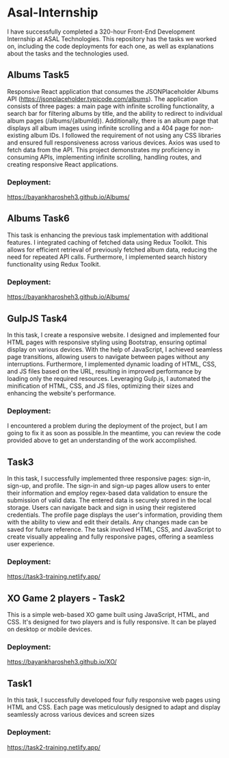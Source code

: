 # Asal-Internship
I have successfully completed a 320-hour Front-End Development Internship at ASAL Technologies. This repository has the tasks we worked on, including the code deployments for each one, as well as explanations about the tasks and the technologies used.



## Albums Task5
Responsive React application that consumes the JSONPlaceholder Albums API (https://jsonplaceholder.typicode.com/albums). The application consists of three pages: a main page with infinite scrolling functionality, a search bar for filtering albums by title, and the ability to redirect to individual album pages (/albums/{albumId}). Additionally, there is an album page that displays all album images using infinite scrolling and a 404 page for non-existing album IDs. I followed the requirement of not using any CSS libraries and ensured full responsiveness across various devices. Axios was used to fetch data from the API. This project demonstrates my proficiency in consuming APIs, implementing infinite scrolling, handling routes, and creating responsive React applications.

### Deployment:
https://bayankharosheh3.github.io/Albums/




## Albums Task6
This task is enhancing the previous task implementation with additional features. I integrated caching of fetched data using Redux Toolkit. This allows for efficient retrieval of previously fetched album data, reducing the need for repeated API calls. Furthermore, I implemented search history functionality using Redux Toolkit.

### Deployment:
https://bayankharosheh3.github.io/Albums/




## GulpJS Task4
In this task, I create a responsive website. I designed and implemented four HTML pages with responsive styling using Bootstrap, ensuring optimal display on various devices. With the help of JavaScript, I achieved seamless page transitions, allowing users to navigate between pages without any interruptions. Furthermore, I implemented dynamic loading of HTML, CSS, and JS files based on the URL, resulting in improved performance by loading only the required resources. Leveraging Gulp.js, I automated the minification of HTML, CSS, and JS files, optimizing their sizes and enhancing the website's performance.

### Deployment:
I encountered a problem during the deployment of the project, but I am going to fix it as soon as possible.In the meantime, you can review the code provided above to get an understanding of the work accomplished.




## Task3 
In this task, I successfully implemented three responsive pages: sign-in, sign-up, and profile. The sign-in and sign-up pages allow users to enter their information and employ regex-based data validation to ensure the submission of valid data. The entered data is securely stored in the local storage. Users can navigate back and sign in using their registered credentials. The profile page displays the user's information, providing them with the ability to view and edit their details. Any changes made can be saved for future reference. The task involved HTML, CSS, and JavaScript to create visually appealing and fully responsive pages, offering a seamless user experience.

### Deployment:
https://task3-training.netlify.app/




## XO Game 2 players - Task2
This is a simple web-based XO game built using JavaScript, HTML, and CSS. It's designed for two players and is fully responsive. It can be played on desktop or mobile devices.

### Deployment:
https://bayankharosheh3.github.io/XO/




## Task1
In this task, I successfully developed four fully responsive web pages using HTML and CSS. Each page was meticulously designed to adapt and display seamlessly across various devices and screen sizes

### Deployment:
https://task2-training.netlify.app/

